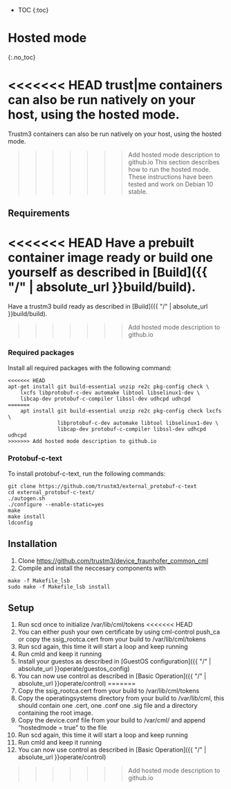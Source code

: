 - TOC
{:toc}

# Hosted mode
{:.no_toc}

<<<<<<< HEAD
trust|me containers can also be run natively on your host, using the hosted mode.
=======
Trustm3 containers can also be run natively on your host, using the hosted mode.
>>>>>>> Add hosted mode description to github.io
This section describes how to run the hosted mode.
These instructions have been tested and work on Debian 10 stable. 

## Requirements
<<<<<<< HEAD
Have a prebuilt container image ready or build one yourself as described in [Build]({{ "/" | absolute_url }}build/build).
=======
Have a trustm3 build ready as described in [Build]({{ "/" | absolute_url }}build/build).
>>>>>>> Add hosted mode description to github.io

### Required packages
Install all required packages with the following command: 
```
<<<<<<< HEAD
apt-get install git build-essential unzip re2c pkg-config check \
    lxcfs libprotobuf-c-dev automake libtool libselinux1-dev \
    libcap-dev protobuf-c-compiler libssl-dev udhcpd udhcpd
=======
    apt install git build-essential unzip re2c pkg-config check lxcfs \ 
                libprotobuf-c-dev automake libtool libselinux1-dev \
                libcap-dev protobuf-c-compiler libssl-dev udhcpd udhcpd
>>>>>>> Add hosted mode description to github.io
```
### Protobuf-c-text
To install protobuf-c-text, run the following commands:
```
git clone https://github.com/trustm3/external_protobuf-c-text
cd external_protobuf-c-text/
./autogen.sh
./configure --enable-static=yes
make 
make install
ldconfig
```

## Installation
1. Clone  https://github.com/trustm3/device_fraunhofer_common_cml 
2. Compile and install the neccesary components with 
```
make -f Makefile_lsb 
sudo make -f Makefile_lsb install
```


## Setup
1. Run scd once to initialize /var/lib/cml/tokens 
<<<<<<< HEAD
3. You can either push your own certificate by using cml-control push_ca or copy the ssig_rootca.cert from your build to /var/lib/cml/tokens
4. Run scd again, this time it will start a loop and keep running
5. Run cmld and keep it running
2. Install your guestos as described in [GuestOS configuration]({{ "/" | absolute_url }}operate/guestos_config)
6. You can now use control as described in [Basic Operation]({{ "/" | absolute_url }}operate/control)
=======
2. Copy the ssig_rootca.cert from your build to /var/lib/cml/tokens
3. Copy the operatingsystems directory from your build to /var/lib/cml, this should contain one .cert, one .conf one .sig file and a directory containing the root image.
5. Copy the device.conf file from your build to /var/cml/ and append "hostedmode = true" to the file
6. Run scd again, this time it will start a loop and keep running
7. Run cmld and keep it running
8. You can now use control as described in [Basic Operation]({{ "/" | absolute_url }}operate/control)
>>>>>>> Add hosted mode description to github.io


